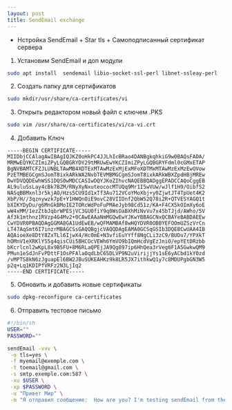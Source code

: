 ```yaml
---
layout: post
title: SendEmail exchange
---
```


- Нстройка SendEmail + Star tls + Самоподписанный сертификат сервера

1. Установим SendEmail и доп модули
 ```bash
sudo apt install  sendemail libio-socket-ssl-perl libnet-ssleay-perl
```
2. Создать папку для сертификатов
 ```bash
sudo mkdir/usr/share/ca-certificates/vi
```
3. Открыть редактором новый файл с ключем .PKS
 ```bash
sudo vim /usr/share/ca-certificates/vi/ca-vi.crt
```
4. Добавить Ключ

```
-----BEGIN CERTIFICATE-----
MIIDbjCCAlagAwIBAgIQJKZ0oHkPC4JJLhIcBRao4DANBgkqhkiG9w0BAQsFADA/
MRMwEQYKCZImiZPyLGQBGRYDY29tMRUwEwYKCZImiZPyLGQBGRYFdml0cGMxETAP
BgNVBAMTCFZJLUNBLTAwMB4XDTExMTAwMzExMjExMFoXDTMxMTAwMzExMzEwOVow
PzETMBEGCgmSJomT8ixkARkWA2NvbTEVMBMGCgmSJomT8ixkARkWBXZpdHBjMREw
DwYDVQQDEwhWSS1DQS0wMDCCASIwDQYJKoZIhvcNAQEBBQADggEPADCCAQoCggEB
AL9uluSsLay4cBk7BZM/RNyXyNxuteococMTUQq9Mr1I5wVUw/wJlf1H9/OibfS2
NASqBBMxnl3r5kjAO/Hzs5CU9Id1xTf3Au712VCoYMoXbj+y0ZjwtJT4TpUet4K2
XbP/H//3qznywzk7pE+Y1HWQnOiE9ovC28VIIDnf2QbW52Q78i2R+QTVESYAGQ1t
bXIKYDyDu/g6MnGkBMoIE2TORcWdPoFuPMAeJyb98Cd51z/KA+F4CX5kOImXy6oE
wW4xMM/1ezZtbJqbrWPESjVC3GU0fiY9q0WsOaBXhMiNvVu7x45bTJjd/AWho/5V
Af3k1mthnz1RVzp4G4Mv2+0CAwEAAaNmMGQwEwYJKwYBBAGCNxQCBAYeBABDAEEw
CwYDVR0PBAQDAgGGMA8GA1UdEwEB/wQFMAMBAf8wHQYDVR0OBBYEFOOmUZSzVrCn
LT47AqSmt6I7inzrMBAGCSsGAQQBgjcVAQQDAgEAMA0GCSqGSIb3DQEBCwUAA4IB
AQAioeXe8DtY8ZxTLl6IjwX4/Hc0mE+N3vfiEuYYff8NgCLi3zC9/BUDu7/YPXkT
hOMnV1eXRKlYS5g4qisCUi5BHCOcVEWh6YmVO9bIQmHcdVgEzJniO/epYEtDRzbb
bKcrlcnl2wKpL8x9B5FU+8M6RLaQPEjJA9Qg897ip6HhQea3rVeg6F1A5GwkwQM9
PMun1eSdJnFvPDttF1OsPFAlaOqdLbC65DLVP9N2uVirijjYs1sE6yACbd1kY0zd
/vMPTS8kN6zJguapEl6BW2JBuSUKEAHKz9k8LR5JX7ithkwQ1y7c8MDUPgbGN3W5
p2q+Lq1KDIPfVRFz2N3LjIq2
-----END CERTIFICATE-----
```
5. Обновить и добавить новые сертификаты
```bash
sudo dpkg-reconfigure ca-certificates
```
6. Отправить тестовое письмо
```bash
#!/bin/sh
USER=""
PASSWORD=""

sendEmail -vvv \
 -o tls=yes \
 -f myemail@exemple.com \
 -t toemail@gmail.com \
 -s smtp.exemple.com:587 \
 -xu $USER \
 -xp $PASSWORD \
 -u "Привет Мир" \
 -m "Я отправил сообщение:  How are you? I'm testing sendEmail from the command line."
```


